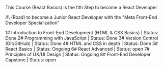 This Course (React Basics) is the fith Step to become a React Developer

/!\ (Road) to become a Junior React Developer with the "Meta Front-End Developer Specialization"

1# Introduction to Front-End Development (HTML & CSS Basics)  | Status: Done
2# Programming with JavaScript                                | Status: Done
3# Version Control (Git/GitHub)                               | Status: Done
4# HTML and CSS in depth                                      | Status: Done
5# React Basics                                               | Status: Ongoing
6# React Advanced                                             | Status: open
7# Principles of UX/UI Design                                 | Status: Ongoing
8# Front-End Developer Capstone                               | Status: open

